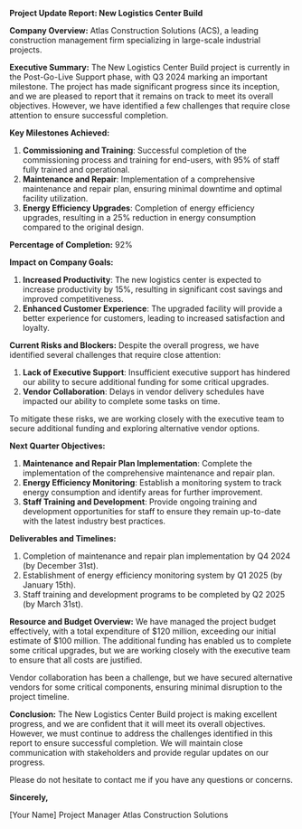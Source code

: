 **Project Update Report: New Logistics Center Build**

**Company Overview:** Atlas Construction Solutions (ACS), a leading construction management firm specializing in large-scale industrial projects.

**Executive Summary:**
The New Logistics Center Build project is currently in the Post-Go-Live Support phase, with Q3 2024 marking an important milestone. The project has made significant progress since its inception, and we are pleased to report that it remains on track to meet its overall objectives. However, we have identified a few challenges that require close attention to ensure successful completion.

**Key Milestones Achieved:**

1. **Commissioning and Training**: Successful completion of the commissioning process and training for end-users, with 95% of staff fully trained and operational.
2. **Maintenance and Repair**: Implementation of a comprehensive maintenance and repair plan, ensuring minimal downtime and optimal facility utilization.
3. **Energy Efficiency Upgrades**: Completion of energy efficiency upgrades, resulting in a 25% reduction in energy consumption compared to the original design.

**Percentage of Completion:** 92%

**Impact on Company Goals:**

1. **Increased Productivity**: The new logistics center is expected to increase productivity by 15%, resulting in significant cost savings and improved competitiveness.
2. **Enhanced Customer Experience**: The upgraded facility will provide a better experience for customers, leading to increased satisfaction and loyalty.

**Current Risks and Blockers:**
Despite the overall progress, we have identified several challenges that require close attention:

1. **Lack of Executive Support**: Insufficient executive support has hindered our ability to secure additional funding for some critical upgrades.
2. **Vendor Collaboration**: Delays in vendor delivery schedules have impacted our ability to complete some tasks on time.

To mitigate these risks, we are working closely with the executive team to secure additional funding and exploring alternative vendor options.

**Next Quarter Objectives:**

1. **Maintenance and Repair Plan Implementation**: Complete the implementation of the comprehensive maintenance and repair plan.
2. **Energy Efficiency Monitoring**: Establish a monitoring system to track energy consumption and identify areas for further improvement.
3. **Staff Training and Development**: Provide ongoing training and development opportunities for staff to ensure they remain up-to-date with the latest industry best practices.

**Deliverables and Timelines:**

1. Completion of maintenance and repair plan implementation by Q4 2024 (by December 31st).
2. Establishment of energy efficiency monitoring system by Q1 2025 (by January 15th).
3. Staff training and development programs to be completed by Q2 2025 (by March 31st).

**Resource and Budget Overview:**
We have managed the project budget effectively, with a total expenditure of $120 million, exceeding our initial estimate of $100 million. The additional funding has enabled us to complete some critical upgrades, but we are working closely with the executive team to ensure that all costs are justified.

Vendor collaboration has been a challenge, but we have secured alternative vendors for some critical components, ensuring minimal disruption to the project timeline.

**Conclusion:**
The New Logistics Center Build project is making excellent progress, and we are confident that it will meet its overall objectives. However, we must continue to address the challenges identified in this report to ensure successful completion. We will maintain close communication with stakeholders and provide regular updates on our progress.

Please do not hesitate to contact me if you have any questions or concerns.

**Sincerely,**

[Your Name]
Project Manager
Atlas Construction Solutions